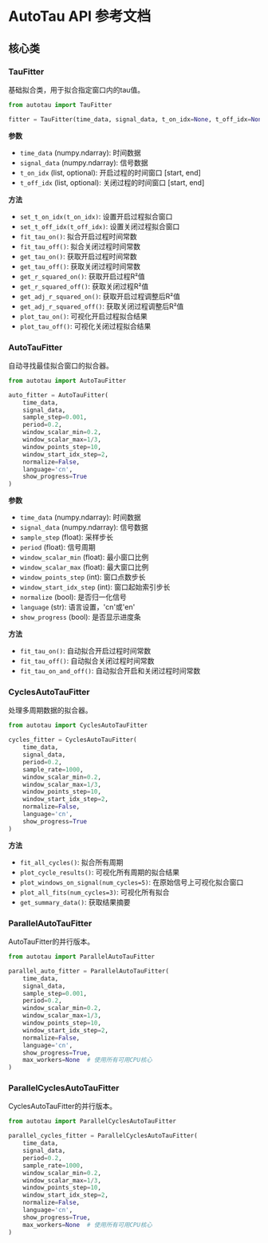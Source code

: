 # AutoTau API 参考文档

## 核心类

### TauFitter

基础拟合类，用于拟合指定窗口内的tau值。

```python
from autotau import TauFitter

fitter = TauFitter(time_data, signal_data, t_on_idx=None, t_off_idx=None)
```

**参数**

- `time_data` (numpy.ndarray): 时间数据
- `signal_data` (numpy.ndarray): 信号数据
- `t_on_idx` (list, optional): 开启过程的时间窗口 [start, end]
- `t_off_idx` (list, optional): 关闭过程的时间窗口 [start, end]

**方法**

- `set_t_on_idx(t_on_idx)`: 设置开启过程拟合窗口
- `set_t_off_idx(t_off_idx)`: 设置关闭过程拟合窗口
- `fit_tau_on()`: 拟合开启过程时间常数
- `fit_tau_off()`: 拟合关闭过程时间常数
- `get_tau_on()`: 获取开启过程时间常数
- `get_tau_off()`: 获取关闭过程时间常数
- `get_r_squared_on()`: 获取开启过程R²值
- `get_r_squared_off()`: 获取关闭过程R²值
- `get_adj_r_squared_on()`: 获取开启过程调整后R²值
- `get_adj_r_squared_off()`: 获取关闭过程调整后R²值
- `plot_tau_on()`: 可视化开启过程拟合结果
- `plot_tau_off()`: 可视化关闭过程拟合结果

### AutoTauFitter

自动寻找最佳拟合窗口的拟合器。

```python
from autotau import AutoTauFitter

auto_fitter = AutoTauFitter(
    time_data, 
    signal_data,
    sample_step=0.001,
    period=0.2,
    window_scalar_min=0.2,
    window_scalar_max=1/3,
    window_points_step=10,
    window_start_idx_step=2,
    normalize=False,
    language='cn',
    show_progress=True
)
```

**参数**

- `time_data` (numpy.ndarray): 时间数据
- `signal_data` (numpy.ndarray): 信号数据
- `sample_step` (float): 采样步长
- `period` (float): 信号周期
- `window_scalar_min` (float): 最小窗口比例
- `window_scalar_max` (float): 最大窗口比例
- `window_points_step` (int): 窗口点数步长
- `window_start_idx_step` (int): 窗口起始索引步长
- `normalize` (bool): 是否归一化信号
- `language` (str): 语言设置，'cn'或'en'
- `show_progress` (bool): 是否显示进度条

**方法**

- `fit_tau_on()`: 自动拟合开启过程时间常数
- `fit_tau_off()`: 自动拟合关闭过程时间常数
- `fit_tau_on_and_off()`: 自动拟合开启和关闭过程时间常数

### CyclesAutoTauFitter

处理多周期数据的拟合器。

```python
from autotau import CyclesAutoTauFitter

cycles_fitter = CyclesAutoTauFitter(
    time_data,
    signal_data,
    period=0.2,
    sample_rate=1000,
    window_scalar_min=0.2,
    window_scalar_max=1/3,
    window_points_step=10,
    window_start_idx_step=2,
    normalize=False,
    language='cn',
    show_progress=True
)
```

**方法**

- `fit_all_cycles()`: 拟合所有周期
- `plot_cycle_results()`: 可视化所有周期的拟合结果
- `plot_windows_on_signal(num_cycles=5)`: 在原始信号上可视化拟合窗口
- `plot_all_fits(num_cycles=3)`: 可视化所有拟合
- `get_summary_data()`: 获取结果摘要

### ParallelAutoTauFitter

AutoTauFitter的并行版本。

```python
from autotau import ParallelAutoTauFitter

parallel_auto_fitter = ParallelAutoTauFitter(
    time_data, 
    signal_data,
    sample_step=0.001,
    period=0.2,
    window_scalar_min=0.2,
    window_scalar_max=1/3,
    window_points_step=10,
    window_start_idx_step=2,
    normalize=False,
    language='cn',
    show_progress=True,
    max_workers=None  # 使用所有可用CPU核心
)
```

### ParallelCyclesAutoTauFitter

CyclesAutoTauFitter的并行版本。

```python
from autotau import ParallelCyclesAutoTauFitter

parallel_cycles_fitter = ParallelCyclesAutoTauFitter(
    time_data,
    signal_data,
    period=0.2,
    sample_rate=1000,
    window_scalar_min=0.2,
    window_scalar_max=1/3,
    window_points_step=10,
    window_start_idx_step=2,
    normalize=False,
    language='cn',
    show_progress=True,
    max_workers=None  # 使用所有可用CPU核心
)
``` 